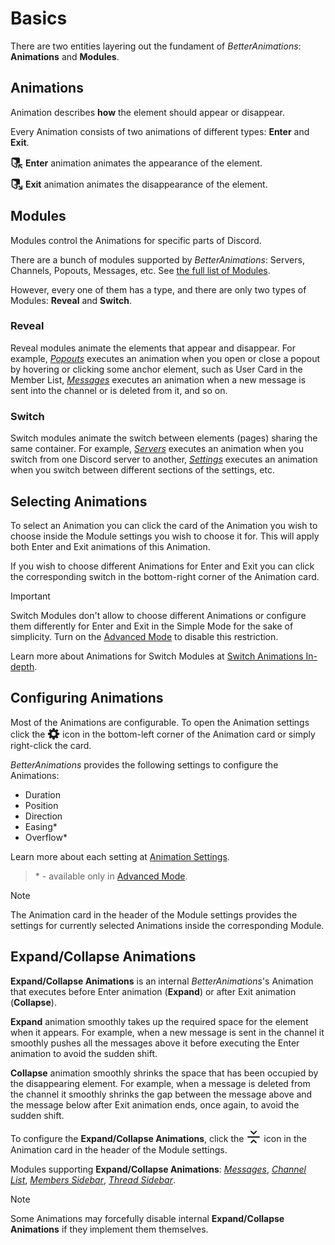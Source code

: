 <script setup>
import { Vue3Lottie } from 'vue3-lottie'
import expandCollapse from '../assets/lottie/expand-collapse.json'
</script>

# Basics

There are two entities layering out the fundament of _BetterAnimations_: **Animations** and&nbsp;**Modules**.

## Animations

Animation describes **how** the element should appear or disappear.

Every Animation consists of two animations of different types: **Enter** and **Exit**.

<p>
    <svg width="20" height="20" xmlns="http://www.w3.org/2000/svg" fill="none" viewBox="0 0 24 24" style="display: inline; vertical-align: sub;">
        <path fill="currentColor" d="M9 12a1 1 0 0 1 1 1v2a1 1 0 1 1-2 0v-2a1 1 0 0 1 1-1Z"></path><path fill="currentColor" fill-rule="evenodd" d="M2.75 3.02A3 3 0 0 1 5 2h10a3 3 0 0 1 3 3v7.5a.5.5 0 0 1-.5.5H16a3 3 0 0 0-3 3v3.5a2.5 2.5 0 0 1-3.68 2.2l-5.8-3.09A3 3 0 0 1 2 16V5a3 3 0 0 1 .76-1.98Zm1.3 1.95A.04.04 0 0 0 4 5v11c0 .36.2.68.49.86l5.77 3.08a.5.5 0 0 0 .74-.44V8.02a.5.5 0 0 0-.32-.46l-6.63-2.6Z" clip-rule="evenodd"></path><path fill="currentColor" d="M15 18.5V22a1 1 0 1 0 2 0v-3.59l4.3 4.3a1 1 0 0 0 1.4-1.42L18.42 17H22a1 1 0 1 0 0-2h-6a1 1 0 0 0-1 1v2.5Z"></path>
    </svg> <b>Enter</b> animation animates the appearance of the element.
</p>

<p>
    <svg width="20" height="20" xmlns="http://www.w3.org/2000/svg" fill="none" viewBox="0 0 24 24" style="display: inline; vertical-align: sub;">
        <path fill="currentColor" d="M9 12a1 1 0 0 1 1 1v2a1 1 0 1 1-2 0v-2a1 1 0 0 1 1-1Z"></path><path fill="currentColor" fill-rule="evenodd" d="M2.75 3.02A3 3 0 0 1 5 2h10a3 3 0 0 1 3 3v7.64c0 .44-.55.7-.95.55a3 3 0 0 0-3.17 4.93l.02.03a.5.5 0 0 1-.35.85h-.05a.5.5 0 0 0-.5.5 2.5 2.5 0 0 1-3.68 2.2l-5.8-3.09A3 3 0 0 1 2 16V5a3 3 0 0 1 .76-1.98Zm1.3 1.95A.04.04 0 0 0 4 5v11c0 .36.2.68.49.86l5.77 3.08a.5.5 0 0 0 .74-.44V8.02a.5.5 0 0 0-.32-.46l-6.63-2.6Z" clip-rule="evenodd"></path><path fill="currentColor" d="M15.3 16.7a1 1 0 0 1 1.4-1.4l4.3 4.29V16a1 1 0 1 1 2 0v6a1 1 0 0 1-1 1h-6a1 1 0 1 1 0-2h3.59l-4.3-4.3Z"></path>
    </svg> <b>Exit</b> animation animates the disappearance of the element.
</p>

## Modules

Modules control the Animations for specific parts of Discord.

There are a bunch of modules supported by _BetterAnimations_: Servers, Channels, Popouts, Messages, etc.
See [the full list of Modules](./modules).

However, every one of them has a type, and there are only two types of Modules: **Reveal** and **Switch**.

### Reveal

Reveal modules animate the elements that appear and disappear.
For example, [_Popouts_](./modules#popouts) executes an animation when you open or close a popout by hovering or clicking some anchor element,
such as User Card in the Member List, [_Messages_](./modules#messages) executes an animation when a new message is sent into the channel or is deleted from it,
and so on.

### Switch

Switch modules animate the switch between elements (pages) sharing the same container.
For example, [_Servers_](./modules#servers) executes an animation when you switch from one Discord server to another,
[_Settings_](./modules#settings) executes an animation when you switch between different sections of the settings, etc.

## Selecting Animations

To select an Animation you can click the card of the Animation you wish to choose inside the Module settings you wish to choose it for.
This will apply both Enter and Exit animations of this Animation.

If you wish to choose different Animations for Enter and Exit you can click the corresponding switch in the bottom-right corner of the Animation card.

> [!IMPORTANT]
> Switch Modules don't allow to choose different Animations or configure them differently for Enter and Exit in the Simple Mode
> for the sake of simplicity. Turn on the [Advanced Mode](./advanced-mode) to disable this restriction.
> 
> Learn more about Animations for Switch Modules at [Switch Animations In-depth](./switch-animations).

## Configuring Animations

Most of the Animations are configurable. To open the Animation settings click the
<svg width="20" height="20" xmlns="http://www.w3.org/2000/svg" fill="none" viewBox="0 0 24 24" style="display: inline; vertical-align: sub;">
    <path fill="currentColor" fill-rule="evenodd" d="M10.56 1.1c-.46.05-.7.53-.64.98.18 1.16-.19 2.2-.98 2.53-.8.33-1.79-.15-2.49-1.1-.27-.36-.78-.52-1.14-.24-.77.59-1.45 1.27-2.04 2.04-.28.36-.12.87.24 1.14.96.7 1.43 1.7 1.1 2.49-.33.8-1.37 1.16-2.53.98-.45-.07-.93.18-.99.64a11.1 11.1 0 0 0 0 2.88c.06.46.54.7.99.64 1.16-.18 2.2.19 2.53.98.33.8-.14 1.79-1.1 2.49-.36.27-.52.78-.24 1.14.59.77 1.27 1.45 2.04 2.04.36.28.87.12 1.14-.24.7-.95 1.7-1.43 2.49-1.1.8.33 1.16 1.37.98 2.53-.07.45.18.93.64.99a11.1 11.1 0 0 0 2.88 0c.46-.06.7-.54.64-.99-.18-1.16.19-2.2.98-2.53.8-.33 1.79.14 2.49 1.1.27.36.78.52 1.14.24.77-.59 1.45-1.27 2.04-2.04.28-.36.12-.87-.24-1.14-.96-.7-1.43-1.7-1.1-2.49.33-.8 1.37-1.16 2.53-.98.45.07.93-.18.99-.64a11.1 11.1 0 0 0 0-2.88c-.06-.46-.54-.7-.99-.64-1.16.18-2.2-.19-2.53-.98-.33-.8.14-1.79 1.1-2.49.36-.27.52-.78.24-1.14a11.07 11.07 0 0 0-2.04-2.04c-.36-.28-.87-.12-1.14.24-.7.96-1.7 1.43-2.49 1.1-.8-.33-1.16-1.37-.98-2.53.07-.45-.18-.93-.64-.99a11.1 11.1 0 0 0-2.88 0ZM16 12a4 4 0 1 1-8 0 4 4 0 0 1 8 0Z" clip-rule="evenodd"></path>
</svg>
icon in the bottom-left corner of the Animation card
or simply right-click the card.

_BetterAnimations_ provides the following settings to configure the Animations:
- Duration
- Position
- Direction
- Easing*
- Overflow*

Learn more about each setting at [Animation Settings](./animation-settings).

> \* - available only in [Advanced Mode](./advanced-mode).

> [!NOTE]
> The Animation card in the header of the Module settings provides the settings for currently selected Animations inside the corresponding Module.

## Expand/Collapse Animations

**Expand/Collapse Animations** is an internal _BetterAnimations_'s Animation that executes before Enter animation (**Expand**) or after Exit animation (**Collapse**).

<Vue3Lottie :animation-data="expandCollapse" />

**Expand** animation smoothly takes up the required space for the element when it appears.
For example, when a new message is sent in the channel it smoothly pushes all the messages above it before executing the Enter animation to avoid the sudden shift.

**Collapse** animation smoothly shrinks the space that has been occupied by the disappearing element.
For example, when a message is deleted from the channel it smoothly shrinks the gap between the message above and the message below after Exit animation ends, once again, to avoid the sudden shift.

To configure the **Expand/Collapse Animations**, click the
<svg width="24" height="24" xmlns="http://www.w3.org/2000/svg" fill="none" viewBox="0 0 24 24" style="display: inline; vertical-align: sub;">
    <path fill="currentColor" fill-rule="evenodd" d="M7.3 2.3a1 1 0 0 1 1.4 0L12 5.58l3.3-3.3a1 1 0 1 1 1.4 1.42l-4 4a1 1 0 0 1-1.4 0l-4-4a1 1 0 0 1 0-1.42ZM2 12a1 1 0 0 1 1-1h18a1 1 0 1 1 0 2H3a1 1 0 0 1-1-1ZM8.7 21.7a1 1 0 0 1-1.4-1.4l4-4a1 1 0 0 1 1.4 0l4 4a1 1 0 0 1-1.4 1.4L12 18.42l-3.3 3.3Z" clip-rule="evenodd"></path>
</svg>
icon in the Animation card in the header of the Module settings.

Modules supporting **Expand/Collapse Animations**: [_Messages_](./modules#messages), [_Channel List_](./modules#channel-list), [_Members Sidebar_](./modules#members-sidebar), [_Thread Sidebar_](./modules#thread-sidebar).

> [!NOTE]
> Some Animations may forcefully disable internal **Expand/Collapse Animations** if they implement them themselves.